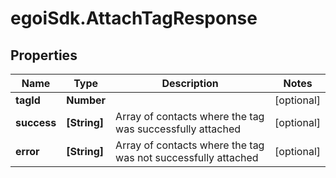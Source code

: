 # egoiSdk.AttachTagResponse

## Properties
Name | Type | Description | Notes
------------ | ------------- | ------------- | -------------
**tagId** | **Number** |  | [optional] 
**success** | **[String]** | Array of contacts where the tag was successfully attached | [optional] 
**error** | **[String]** | Array of contacts where the tag was not successfully attached | [optional] 


